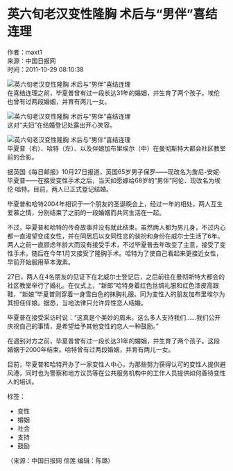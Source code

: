 # 英六旬老汉变性隆胸 术后与“男伴”喜结连理

作者：maxt1  
来源：中国日报网  
时间：2011-10-29 08:10:38  

![英六旬老汉变性隆胸 术后与“男伴”喜结连理](../../img/attachement/jpg/site1/20111028/0023ae988475101503fd16.jpg)  
在喜结连理之前，毕夏普曾有过一段长达31年的婚姻，并生育了两个孩子。埃伦也曾有过两段婚姻，并育有两儿一女。

![英六旬老汉变性隆胸 术后与“男伴”喜结连理](../../img/attachement/jpg/site1/20111028/0023ae988475101503ff17.jpg)  
这对“夫妇”在结婚登记处露出开心笑容。

![英六旬老汉变性隆胸 术后与“男伴”喜结连理](../../img/attachement/jpg/site1/20111028/0023ae9884751015035040218.jpg)  
毕夏普（右）、哈特（左）、以及伴娘加布里埃尔（中）在曼彻斯特大都会社区教堂前的合影。

据英国《每日邮报》10月27日报道，英国65岁男子保罗——现改名为詹尼-安妮·毕夏普——在接受变性手术之后，当天如愿嫁给68岁的“男伴”阿伦、现改名为埃伦·哈特。目前，两人已正式登记结婚。

毕夏普和哈特2004年相识于一个朋友的圣诞晚会上，经过一年的相处，两人互生爱慕之情，分别结束了之前的一段婚姻而共同生活在一起。

不过，毕夏普和哈特的传奇故事并没有就此结束。虽然两人都为男儿身，不过内心都一直渴望变成女性，并在同居后以女同性恋的装扮和身份在威尔士生活了6年。两人之前一直顾虑年龄大而没有接受手术，不过毕夏普去年改变了主意，接受了变性手术，随后在今年1月又接受了隆胸手术。哈特为了使自己看起来更接近女性，早前开始服用草本激素。

27日，两人在4名朋友的见证下在北威尔士登记后，之后前往在曼彻斯特大都会的社区教堂举行了婚礼。在仪式上，“新郎”哈特身着红色丝绸礼服和红色漆皮高跟鞋，“新娘”毕夏普则穿着一身雪白色的抹胸礼服。同为变性人的朋友加布里埃尔为其担任伴娘。据悉，当地法律只允许异性恋人结婚。

毕夏普在接受采访时说：“这真是个美妙的周末。这么多人支持我们……我们公开庆祝自己的事情，是希望给予其他变性的恋人一种鼓励。”

在遇到对方之前，毕夏普曾有过一段长达31年的婚姻，并生育了两个孩子。这段婚姻于2000年结束。哈特曾有过两段婚姻，并育有两儿一女。

目前，毕夏普和哈特开办了一家变性人中心，为那些努力获得认可的变性人提供避风港，同时也为警察和地方议员等在公共服务机构中的工作人员提供如何善待变性人的培训。

标签：  
- 变性
- 婚姻
- 社会
- 支持
- 鼓励

（来源：中国日报网 信莲 编辑：陈璐）
